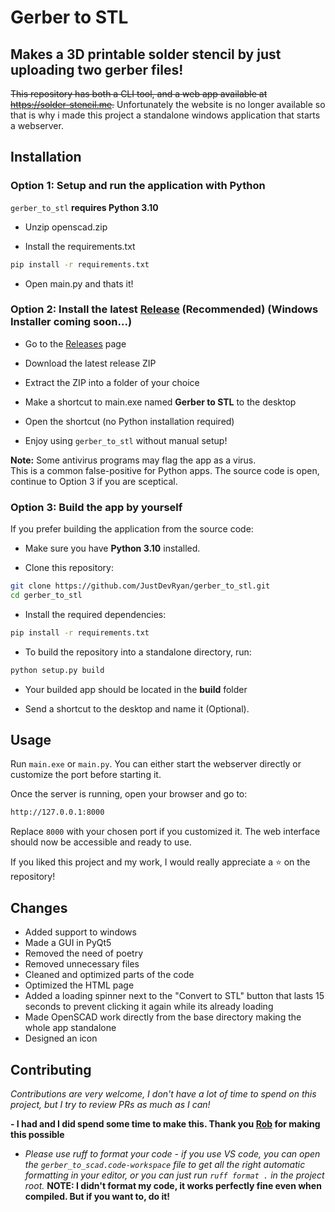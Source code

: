 # Gerber to STL
## Makes a 3D printable solder stencil by just uploading two gerber files!

~~This repository has both a CLI tool, and a web app available at https://solder-stencil.me.~~ Unfortunately the website is no longer available so that is why i made this project a standalone windows application that starts a webserver.

## Installation

### Option 1: Setup and run the application with Python
`gerber_to_stl` **requires Python 3.10**

* Unzip openscad.zip

* Install the requirements.txt
```bash
pip install -r requirements.txt
```
* Open main.py and thats it!

### Option 2: Install the latest [Release](https://github.com/JustDevRyan/gerber_to_stl/releases) (Recommended) (Windows Installer coming soon...)

* Go to the [Releases](https://github.com/JustDevRyan/gerber_to_stl/releases) page

* Download the latest release ZIP

* Extract the ZIP into a folder of your choice

* Make a shortcut to main.exe named **Gerber to STL** to the desktop

* Open the shortcut (no Python installation required)

* Enjoy using `gerber_to_stl` without manual setup!

**Note:** Some antivirus programs may flag the app as a virus.  
This is a common false-positive for Python apps. The source code is open, continue to Option 3 if you are sceptical.

### Option 3: Build the app by yourself

If you prefer building the application from the source code:

* Make sure you have **Python 3.10** installed.

* Clone this repository:
```bash
git clone https://github.com/JustDevRyan/gerber_to_stl.git
cd gerber_to_stl
```

* Install the required dependencies:
```bash
pip install -r requirements.txt
```

* To build the repository into a standalone directory, run:
```bash
python setup.py build
```

* Your builded app should be located in the **build** folder

* Send a shortcut to the desktop and name it (Optional).


## Usage

Run `main.exe` or `main.py`. You can either start the webserver directly or customize the port before starting it.  

Once the server is running, open your browser and go to:

```bash
http://127.0.0.1:8000
```

Replace `8000` with your chosen port if you customized it. The web interface should now be accessible and ready to use.

If you liked this project and my work, I would really appreciate a ⭐ on the repository!


## Changes
* Added support to windows
* Made a GUI in PyQt5
* Removed the need of poetry
* Removed unnecessary files
* Cleaned and optimized parts of the code
* Optimized the HTML page
* Added a loading spinner next to the "Convert to STL" button that lasts 15 seconds to prevent clicking it again while its already loading
* Made OpenSCAD work directly from the base directory making the whole app standalone
* Designed an icon


## Contributing

*Contributions are very welcome, I don't have a lot of time to spend on this project, but I try to review PRs as much as I can!* 

**- I had and I did spend some time to make this. Thank you [Rob](https://github.com/kirberich) for making this possible**

* *Please use ruff to format your code - if you use VS code, you can open the `gerber_to_scad.code-workspace` file to get all the right automatic formatting in your editor, or you can just run `ruff format .` in the project root.* **NOTE: I didn't format my code, it works perfectly fine even when compiled. But if you want to, do it!**
